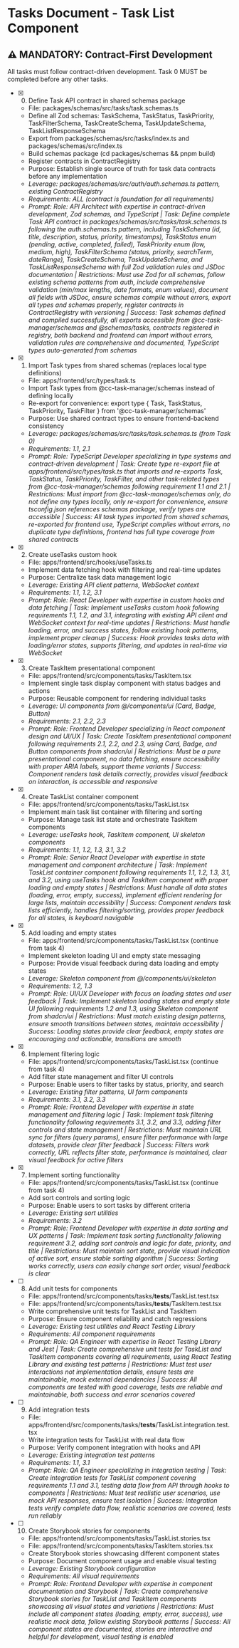 # Tasks Document - Task List Component

## ⚠️ MANDATORY: Contract-First Development
All tasks must follow contract-driven development. Task 0 MUST be completed before any other tasks.

- [x] 0. Define Task API contract in shared schemas package
  - File: packages/schemas/src/tasks/task.schemas.ts
  - Define all Zod schemas: TaskSchema, TaskStatus, TaskPriority, TaskFilterSchema, TaskCreateSchema, TaskUpdateSchema, TaskListResponseSchema
  - Export from packages/schemas/src/tasks/index.ts and packages/schemas/src/index.ts
  - Build schemas package (cd packages/schemas && pnpm build)
  - Register contracts in ContractRegistry
  - Purpose: Establish single source of truth for task data contracts before any implementation
  - _Leverage: packages/schemas/src/auth/auth.schemas.ts pattern, existing ContractRegistry_
  - _Requirements: ALL (contract is foundation for all requirements)_
  - _Prompt: Role: API Architect with expertise in contract-driven development, Zod schemas, and TypeScript | Task: Define complete Task API contract in packages/schemas/src/tasks/task.schemas.ts following the auth.schemas.ts pattern, including TaskSchema (id, title, description, status, priority, timestamps), TaskStatus enum (pending, active, completed, failed), TaskPriority enum (low, medium, high), TaskFilterSchema (status, priority, searchTerm, dateRange), TaskCreateSchema, TaskUpdateSchema, and TaskListResponseSchema with full Zod validation rules and JSDoc documentation | Restrictions: Must use Zod for all schemas, follow existing schema patterns from auth, include comprehensive validation (min/max lengths, date formats, enum values), document all fields with JSDoc, ensure schemas compile without errors, export all types and schemas properly, register contracts in ContractRegistry with versioning | Success: Task schemas defined and compiled successfully, all exports accessible from @cc-task-manager/schemas and @schemas/tasks, contracts registered in registry, both backend and frontend can import without errors, validation rules are comprehensive and documented, TypeScript types auto-generated from schemas_

- [x] 1. Import Task types from shared schemas (replaces local type definitions)
  - File: apps/frontend/src/types/task.ts
  - Import Task types from @cc-task-manager/schemas instead of defining locally
  - Re-export for convenience: export type { Task, TaskStatus, TaskPriority, TaskFilter } from '@cc-task-manager/schemas'
  - Purpose: Use shared contract types to ensure frontend-backend consistency
  - _Leverage: packages/schemas/src/tasks/task.schemas.ts (from Task 0)_
  - _Requirements: 1.1, 2.1_
  - _Prompt: Role: TypeScript Developer specializing in type systems and contract-driven development | Task: Create type re-export file at apps/frontend/src/types/task.ts that imports and re-exports Task, TaskStatus, TaskPriority, TaskFilter, and other task-related types from @cc-task-manager/schemas following requirement 1.1 and 2.1 | Restrictions: Must import from @cc-task-manager/schemas only, do not define any types locally, only re-export for convenience, ensure tsconfig.json references schemas package, verify types are accessible | Success: All task types imported from shared schemas, re-exported for frontend use, TypeScript compiles without errors, no duplicate type definitions, frontend has full type coverage from shared contracts_

- [x] 2. Create useTasks custom hook
  - File: apps/frontend/src/hooks/useTasks.ts
  - Implement data fetching hook with filtering and real-time updates
  - Purpose: Centralize task data management logic
  - _Leverage: Existing API client patterns, WebSocket context_
  - _Requirements: 1.1, 1.2, 3.1_
  - _Prompt: Role: React Developer with expertise in custom hooks and data fetching | Task: Implement useTasks custom hook following requirements 1.1, 1.2, and 3.1, integrating with existing API client and WebSocket context for real-time updates | Restrictions: Must handle loading, error, and success states, follow existing hook patterns, implement proper cleanup | Success: Hook provides tasks data with loading/error states, supports filtering, and updates in real-time via WebSocket_

- [x] 3. Create TaskItem presentational component
  - File: apps/frontend/src/components/tasks/TaskItem.tsx
  - Implement single task display component with status badges and actions
  - Purpose: Reusable component for rendering individual tasks
  - _Leverage: UI components from @/components/ui (Card, Badge, Button)_
  - _Requirements: 2.1, 2.2, 2.3_
  - _Prompt: Role: Frontend Developer specializing in React component design and UI/UX | Task: Create TaskItem presentational component following requirements 2.1, 2.2, and 2.3, using Card, Badge, and Button components from shadcn/ui | Restrictions: Must be a pure presentational component, no data fetching, ensure accessibility with proper ARIA labels, support theme variants | Success: Component renders task details correctly, provides visual feedback on interaction, is accessible and responsive_

- [x] 4. Create TaskList container component
  - File: apps/frontend/src/components/tasks/TaskList.tsx
  - Implement main task list container with filtering and sorting
  - Purpose: Manage task list state and orchestrate TaskItem components
  - _Leverage: useTasks hook, TaskItem component, UI skeleton components_
  - _Requirements: 1.1, 1.2, 1.3, 3.1, 3.2_
  - _Prompt: Role: Senior React Developer with expertise in state management and component architecture | Task: Implement TaskList container component following requirements 1.1, 1.2, 1.3, 3.1, and 3.2, using useTasks hook and TaskItem component with proper loading and empty states | Restrictions: Must handle all data states (loading, error, empty, success), implement efficient rendering for large lists, maintain accessibility | Success: Component renders task lists efficiently, handles filtering/sorting, provides proper feedback for all states, is keyboard navigable_

- [x] 5. Add loading and empty states
  - File: apps/frontend/src/components/tasks/TaskList.tsx (continue from task 4)
  - Implement skeleton loading UI and empty state messaging
  - Purpose: Provide visual feedback during data loading and empty states
  - _Leverage: Skeleton component from @/components/ui/skeleton_
  - _Requirements: 1.2, 1.3_
  - _Prompt: Role: UI/UX Developer with focus on loading states and user feedback | Task: Implement skeleton loading states and empty state UI following requirements 1.2 and 1.3, using Skeleton component from shadcn/ui | Restrictions: Must match existing design patterns, ensure smooth transitions between states, maintain accessibility | Success: Loading states provide clear feedback, empty states are encouraging and actionable, transitions are smooth_

- [x] 6. Implement filtering logic
  - File: apps/frontend/src/components/tasks/TaskList.tsx (continue from task 4)
  - Add filter state management and filter UI controls
  - Purpose: Enable users to filter tasks by status, priority, and search
  - _Leverage: Existing filter patterns, UI form components_
  - _Requirements: 3.1, 3.2, 3.3_
  - _Prompt: Role: Frontend Developer with expertise in state management and filtering logic | Task: Implement task filtering functionality following requirements 3.1, 3.2, and 3.3, adding filter controls and state management | Restrictions: Must maintain URL sync for filters (query params), ensure filter performance with large datasets, provide clear filter feedback | Success: Filters work correctly, URL reflects filter state, performance is maintained, clear visual feedback for active filters_

- [x] 7. Implement sorting functionality
  - File: apps/frontend/src/components/tasks/TaskList.tsx (continue from task 4)
  - Add sort controls and sorting logic
  - Purpose: Enable users to sort tasks by different criteria
  - _Leverage: Existing sort utilities_
  - _Requirements: 3.2_
  - _Prompt: Role: Frontend Developer with expertise in data sorting and UX patterns | Task: Implement task sorting functionality following requirement 3.2, adding sort controls and logic for date, priority, and title | Restrictions: Must maintain sort state, provide visual indication of active sort, ensure stable sorting algorithm | Success: Sorting works correctly, users can easily change sort order, visual feedback is clear_

- [ ] 8. Add unit tests for components
  - File: apps/frontend/src/components/tasks/__tests__/TaskList.test.tsx
  - File: apps/frontend/src/components/tasks/__tests__/TaskItem.test.tsx
  - Write comprehensive unit tests for TaskList and TaskItem
  - Purpose: Ensure component reliability and catch regressions
  - _Leverage: Existing test utilities and React Testing Library_
  - _Requirements: All component requirements_
  - _Prompt: Role: QA Engineer with expertise in React Testing Library and Jest | Task: Create comprehensive unit tests for TaskList and TaskItem components covering all requirements, using React Testing Library and existing test patterns | Restrictions: Must test user interactions not implementation details, ensure tests are maintainable, mock external dependencies | Success: All components are tested with good coverage, tests are reliable and maintainable, both success and error scenarios covered_

- [ ] 9. Add integration tests
  - File: apps/frontend/src/components/tasks/__tests__/TaskList.integration.test.tsx
  - Write integration tests for TaskList with real data flow
  - Purpose: Verify component integration with hooks and API
  - _Leverage: Existing integration test patterns_
  - _Requirements: 1.1, 3.1_
  - _Prompt: Role: QA Engineer specializing in integration testing | Task: Create integration tests for TaskList component covering requirements 1.1 and 3.1, testing data flow from API through hooks to components | Restrictions: Must test realistic user scenarios, use mock API responses, ensure test isolation | Success: Integration tests verify complete data flow, realistic scenarios are covered, tests run reliably_

- [ ] 10. Create Storybook stories for components
  - File: apps/frontend/src/components/tasks/TaskList.stories.tsx
  - File: apps/frontend/src/components/tasks/TaskItem.stories.tsx
  - Create Storybook stories showcasing different component states
  - Purpose: Document component usage and enable visual testing
  - _Leverage: Existing Storybook configuration_
  - _Requirements: All visual requirements_
  - _Prompt: Role: Frontend Developer with expertise in component documentation and Storybook | Task: Create comprehensive Storybook stories for TaskList and TaskItem components showcasing all visual states and variations | Restrictions: Must include all component states (loading, empty, error, success), use realistic mock data, follow existing Storybook patterns | Success: All component states are documented, stories are interactive and helpful for development, visual testing is enabled_